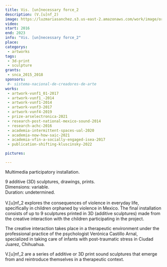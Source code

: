 ```yaml
---
title: Vis. [un]necessary force_2
description: (V.[u]nf_2)
image: https://luzmariasanchez.s3.us-east-2.amazonaws.com/work/image/original/1 YO soy baliente photo 3d printing.jpg
video: 
start: 2016
end: 2023
info: "Vis. [un]necessary force_2"
place: 
categorys:
 - artworks
tags:
 - 3d-print
 - sculpture
grants:
 - snca_2015_2018
sponsors:
 #- sistema-nacional-de-creadores-de-arte
works:
 - artwork-vunf1_01-2017
 - artwork-vunf1_-2014
 - artwork-vunf1-2014
 - artwork-vunf3-2017
 - artwork-vunf4-2019
 - prize-arselectronica-2021
 - research-post-national-mexico-sound-2014
 - research-achc-2016
 - academia-intermittent-spaces-ual-2020
 - academia-now-how-saic-2021
 - academia-vfin-a-socially-engaged-isea-2017
 - publication-shifting-kluscinsky-2022

pictures:

---
```

Multimedia participatory installation.

9 additive (3D) sculptures, drawings, prints.\
Dimensions: variable.\
Duration: undetermined.\
\
V.[u]nf_2 explores the consequences of violence in everyday life, specifically in children orphaned by violence in Mexico. The final installation consists of up to 9 sculptures printed in 3D (additive sculptures) made from the creative interaction with the children participating in the project.

The creative interaction takes place in a therapeutic environment under the professional practice of the psychologist Verónica Castillo Arnal, specialized in taking care of infants with post-traumatic stress in Ciudad Juarez, Chihuahua.

V.[u]nf_2 are a series of additive or 3D print sound sculptures that emerge from and reintroduce themselves in a therapeutic context.